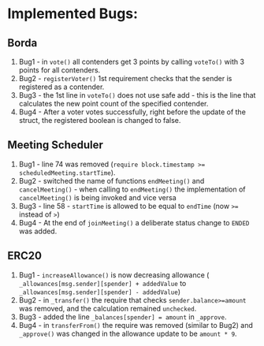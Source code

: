 # Implemented Bugs:

## Borda

1. Bug1 - in `vote()` all contenders get 3 points by calling `voteTo()` with 3 points for all contenders.
2. Bug2 - `registerVoter()` 1st requirement checks that the sender is registered as a contender.
3. Bug3 - the 1st line in `voteTo()` does not use safe add - this is the line that calculates the new point count of the specified contender.
4. Bug4 - After a voter votes successfully, right before the update of the struct, the registered boolean is changed to false.

## Meeting Scheduler

1. Bug1 - line 74 was removed (`require block.timestamp >= scheduledMeeting.startTime`).
2. Bug2 - switched the name of functions `endMeeting()` and `cancelMeeting()` - when calling to `endMeeting()` the implementation of `cancelMeeting()` is being invoked and vice versa
3. Bug3 - line 58 - `startTime` is allowed to be equal to `endTime` (now `>=` instead of `>`)
4. Bug4 - At the end of `joinMeeting()` a deliberate status change to `ENDED` was added. 

## ERC20

1. Bug1 - `increaseAllowance()` is now decreasing allowance (            `_allowances[msg.sender][spender] + addedValue` to             `_allowances[msg.sender][spender] - addedValue`)
2. Bug2 - in `_transfer()` the require that checks `sender.balance>=amount` was removed, and the calculation remained `unchecked`.
3. Bug3 - added the line `_balances[spender] = amount` in `_approve`.
4. Bug4 - in `transferFrom()` the require was removed (similar to Bug2) and `_approve()` was changed in the allowance update to be `amount * 9`.
